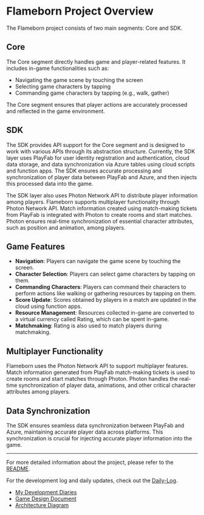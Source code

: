 # Flameborn Project Overview

The Flameborn project consists of two main segments: Core and SDK.

## Core
The Core segment directly handles game and player-related features. It includes in-game functionalities such as:

- Navigating the game scene by touching the screen
- Selecting game characters by tapping
- Commanding game characters by tapping (e.g., walk, gather)

The Core segment ensures that player actions are accurately processed and reflected in the game environment.

## SDK
The SDK provides API support for the Core segment and is designed to work with various APIs through its abstraction structure. Currently, the SDK layer uses PlayFab for user identity registration and authentication, cloud data storage, and data synchronization via Azure tables using cloud scripts and function apps. The SDK ensures accurate processing and synchronization of player data between PlayFab and Azure, and then injects this processed data into the game.

The SDK layer also uses Photon Network API to distribute player information among players. Flameborn supports multiplayer functionality through Photon Network API. Match information created using match-making tickets from PlayFab is integrated with Photon to create rooms and start matches. Photon ensures real-time synchronization of essential character attributes, such as position and animation, among players.

## Game Features

- **Navigation**: Players can navigate the game scene by touching the screen.
- **Character Selection**: Players can select game characters by tapping on them.
- **Commanding Characters**: Players can command their characters to perform actions like walking or gathering resources by tapping on them.
- **Score Update**: Scores obtained by players in a match are updated in the cloud using function apps.
- **Resource Management**: Resources collected in-game are converted to a virtual currency called Rating, which can be spent in-game.
- **Matchmaking**: Rating is also used to match players during matchmaking.

## Multiplayer Functionality

Flameborn uses the Photon Network API to support multiplayer features. Match information generated from PlayFab match-making tickets is used to create rooms and start matches through Photon. Photon handles the real-time synchronization of player data, animations, and other critical character attributes among players.

## Data Synchronization

The SDK ensures seamless data synchronization between PlayFab and Azure, maintaining accurate player data across platforms. This synchronization is crucial for injecting accurate player information into the game.

---

For more detailed information about the project, please refer to the [README](https://github.com/gkhanC/flameborn-game/blob/dev/README.md).

For the development log and daily updates, check out the [Daily-Log](https://github.com/gkhanC/flameborn-game/blob/dev/documents/Docs/diaries/daily-log.md).

- [My Development Diaries](https://github.com/gkhanC/flameborn-game/blob/master/documents/Docs/diaries/daily-log.md)
- [Game Design Document](https://github.com/gkhanC/flameborn-game/blob/master/documents/Docs/GDD/game-desing-doc-flameborn.md)
- [Architecture Diagram](https://github.com/gkhanC/flameborn-game/blob/dev/images/Architecture%20Diagram.png)